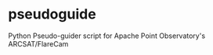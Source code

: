 pseudoguide
===========

Python Pseudo-guider script for Apache Point Observatory's ARCSAT/FlareCam

